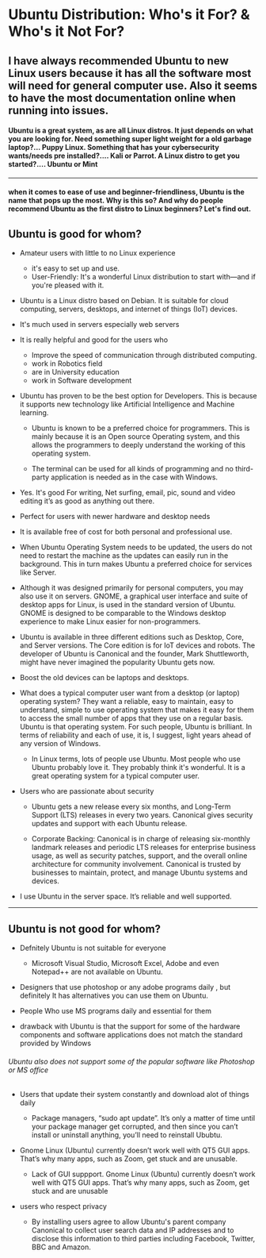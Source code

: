 # Ubuntu Distribution: Who's it For? & Who's it Not For?

## I have always recommended Ubuntu to new Linux users because it has all the software most will need for general computer use. Also it seems to have the most documentation online when running into issues.

#### Ubuntu is a great system, as are all Linux distros. It just depends on what you are looking for. Need something super light weight for a old garbage laptop?... Puppy Linux. Something that has your cybersecurity wants/needs pre installed?.... Kali or Parrot. A Linux distro to get you started?.... Ubuntu or Mint
---
#### when it comes to ease of use and beginner-friendliness, Ubuntu is the name that pops up the most. Why is this so? And why do people recommend Ubuntu as the first distro to Linux beginners? Let's find out.

## Ubuntu is good for whom?
+ Amateur users with little to no Linux experience
    * it's easy to set up and use.
    * User-Friendly: It's a wonderful Linux distribution to start with—and if  you're pleased with it.

+ Ubuntu is a Linux distro based on Debian. It is suitable for cloud computing, servers, desktops, and internet of things (IoT) devices. 

+ It's much used in servers especially web servers

+ It is really helpful and good for the users who 
    * Improve the speed of communication through distributed computing.
    * work in Robotics field
    * are in University education
    * work in Software development

+ Ubuntu has proven to be the best option for Developers. This is because it supports new technology like Artificial Intelligence and Machine learning.

    * Ubuntu is known to be a preferred choice for programmers. This is mainly because it is an Open source Operating system, and this allows the programmers to deeply understand the working of this operating system.

    * The terminal can be used for all kinds of programming and no third-party application is needed as in the case with Windows.

+ Yes. It's good For writing, Net surfing, email, pic, sound and video editing it’s as good as anything out there. 

+ Perfect for users with newer hardware and desktop needs

+ It is available free of cost for both personal and professional use.

+ When Ubuntu Operating System needs to be updated, the users do not need to restart the machine as the updates can easily run in the background. This in turn makes Ubuntu a preferred choice for services like Server.

+ Although it was designed primarily for personal computers, you may also use it on servers. GNOME, a graphical user interface and suite of desktop apps for Linux, is used in the standard version of Ubuntu. GNOME is designed to be comparable to the Windows desktop experience to make Linux easier for non-programmers.

+ Ubuntu is available in three different editions such as Desktop, Core, and Server versions. The Core edition is for IoT devices and robots. The developer of Ubuntu is Canonical and the founder, Mark Shuttleworth, might have never imagined the popularity Ubuntu gets now. 

+ Boost the old devices can be laptops and desktops.

+ What does a typical computer user want from a desktop (or laptop) operating system? They want a reliable, easy to maintain, easy to understand, simple to use operating system that makes it easy for them to access the small number of apps that they use on a regular basis. Ubuntu is that operating system. For such people, Ubuntu is brilliant. In terms of reliability and each of use, it is, I suggest, light years ahead of any version of Windows.
    * In Linux terms, lots of people use Ubuntu. Most people who use Ubuntu probably love it. They probably think it's wonderful. It is a great operating system for a typical computer user.

+ Users who are passionate about security
    * Ubuntu gets a new release every six months, and Long-Term Support (LTS) releases in every two years. Canonical gives security updates and support with each Ubuntu release.

    * Corporate Backing: Canonical is in charge of releasing six-monthly landmark releases and periodic LTS releases for enterprise business usage, as well as security patches, support, and the overall online architecture for community involvement. Canonical is trusted by businesses to maintain, protect, and manage Ubuntu systems and devices.

+ I use Ubuntu in the server space. It’s reliable and well supported.

---
## Ubuntu is not good for whom?

- Defnitely Ubuntu is not suitable for everyone 
    + Microsoft Visual Studio, Microsoft Excel, Adobe and even Notepad++ are not available on Ubuntu.


- Designers that use photoshop or any adobe programs daily , but definitely It has alternatives you can use them on Ubuntu.

- People Who use MS programs daily and essential for them

- drawback with Ubuntu is that the support for some of the hardware components and software applications does not match the standard provided by Windows

###### Ubuntu also does not support some of the popular software like Photoshop or MS office

- Users that update their system constantly and download alot of things daily
    + Package managers, “sudo apt update”. It’s only a matter of time until your package manager get corrupted, and then since you can’t install or uninstall anything, you’ll need to reinstall Ububtu.

- Gnome Linux (Ubuntu) currently doesn’t work well with QT5 GUI apps. That’s why many apps, such as Zoom, get stuck and are unusable.
    * Lack of GUI suppport. Gnome Linux (Ubuntu) currently doesn’t work well with QT5 GUI apps. That’s why many apps, such as Zoom, get stuck and are unusable

- users who respect privacy 
    + By installing users agree to allow Ubuntu's parent company Canonical to collect user search data and IP addresses and to disclose this information to third parties including Facebook, Twitter, BBC and Amazon.






